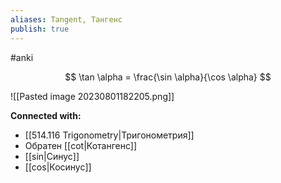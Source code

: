 ```yaml
---
aliases: Tangent, Тангенс
publish: true
---
```

#anki

$$
\tan \alpha = \frac{\sin \alpha}{\cos \alpha}
$$

![[Pasted image 20230801182205.png]]







**Connected with:**
- [[514.116 Trigonometry|Тригонометрия]]
- Обратен [[cot|Котангенс]]
- [[sin|Синус]]
- [[cos|Косинус]]

